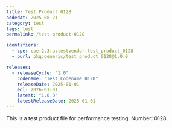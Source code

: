 ```yaml
---
title: Test Product 0128
addedAt: 2025-08-21
category: test
tags: test
permalink: /test-product-0128

identifiers:
  - cpe: cpe:2.3:a:testvendor:test_product_0128
  - purl: pkg:generic/test_product_0128@1.0.0

releases:
  - releaseCycle: "1.0"
    codename: "Test Codename 0128"
    releaseDate: 2025-01-01
    eol: 2026-01-01
    latest: "1.0.0"
    latestReleaseDate: 2025-01-01
---
```


This is a test product file for performance testing. Number: 0128
